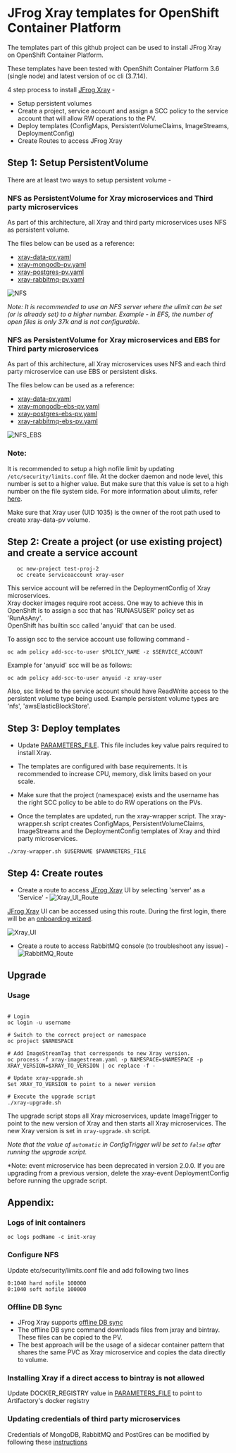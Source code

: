# JFrog Xray templates for OpenShift Container Platform #

The templates part of this github project can be used to install JFrog Xray on OpenShift Container Platform.

These templates have been tested with OpenShift Container Platform 3.6 (single node) and latest version of oc cli (3.7.14).

4 step process to install [JFrog Xray](https://www.jfrog.com/confluence/display/XRAY/Welcome+to+JFrog+Xray) -
* Setup persistent volumes
* Create a project, service account and assign a SCC policy to the service account that will allow RW operations to the PV.
* Deploy templates (ConfigMaps, PersistentVolumeClaims, ImageStreams, DeploymentConfig)
* Create Routes to access JFrog Xray


## Step 1: Setup PersistentVolume ##

There are at least two ways to setup persistent volume -

### NFS as PersistentVolume for Xray microservices and Third party microservices ###

As part of this architecture, all Xray and third party microservices uses NFS as persistent volume.

The files below can be used as a reference:
* [xray-data-pv.yaml](xray-data-pv.yaml)
* [xray-mongodb-pv.yaml](xray-mongodb/xray-mongodb-pv.yaml)
* [xray-postgres-pv.yaml](xray-postgres/xray-postgres-pv.yaml)
* [xray-rabbitmq-pv.yaml](xray-rabbitmq/xray-rabbitmq-pv.yaml)

![NFS](images/pv_nfs.png)

*Note: It is recommended to use an NFS server where the ulimit can be set (or is already set) to a higher number. Example - in EFS, the number of open files is only 37k and is not configurable.*

### NFS as PersistentVolume for Xray microservices and EBS for Third party microservices ###

As part of this architecture, all Xray microservices uses NFS and each third party microservice can use EBS or persistent disks.

The files below can be used as a reference:
* [xray-data-pv.yaml](xray-data-pv.yaml)
* [xray-mongodb-ebs-pv.yaml](xray-mongodb/xray-mongodb-ebs-pv.yaml)
* [xray-postgres-ebs-pv.yaml](xray-postgres/xray-postgres-ebs-pv.yaml)
* [xray-rabbitmq-ebs-pv.yaml](xray-rabbitmq/xray-rabbitmq-ebs-pv.yaml)

![NFS_EBS](images/pv_efs_ebs.png)

### Note: ###
It is recommended to setup a high nofile limit by updating `/etc/security/limits.conf` file. At the docker daemon and node level, this number is set to a higher value. But make sure that this value is set to a high number on the file system side.
For more information about ulimits, refer [here](https://www.jfrog.com/confluence/display/XRAY/Installing+Xray#InstallingXray-FileHandleAllocationLimit).

Make sure that Xray user (UID 1035) is the owner of the root path used to create xray-data-pv volume.

## Step 2: Create a project (or use existing project) and create a service account
```
   oc new-project test-proj-2
   oc create serviceaccount xray-user
```
This service account will be referred in the DeploymentConfig of Xray microservices.  
Xray docker images require root access.
One way to achieve this in OpenShift is to assign a scc that has 'RUNASUSER' policy set as 'RunAsAny'.  
OpenShift has builtin scc called 'anyuid' that can be used.

To assign scc to the service account use following command -
```
oc adm policy add-scc-to-user $POLICY_NAME -z $SERVICE_ACCOUNT
```

Example for 'anyuid' scc will be as follows:
```
oc adm policy add-scc-to-user anyuid -z xray-user
```

Also, ssc linked to the service account should have ReadWrite access to the persistent volume type being used.
Example persistent volume types are 'nfs', 'awsElasticBlockStore'.


## Step 3: Deploy templates ##

* Update [PARAMETERS_FILE](xray-params.env). This file includes key value pairs required to install Xray.

* The templates are configured with base requirements. It is recommended to increase CPU, memory, disk limits based on your scale.

* Make sure that the project (namespace) exists and the username has the right SCC policy to be able to do RW operations on the PVs.

* Once the templates are updated, run the xray-wrapper script. The xray-wrapper.sh script creates ConfigMaps, PersistentVolumeClaims, ImageStreams and the DeploymentConfig templates of Xray and third party microservices.

```
./xray-wrapper.sh $USERNAME $PARAMETERS_FILE
```



## Step 4: Create routes ##

* Create a route to access [JFrog Xray](https://www.jfrog.com/confluence/display/XRAY/Welcome+to+JFrog+Xray) UI by selecting 'server' as a 'Service' -
![Xray_UI_Route](images/xray_server_route.png)

[JFrog Xray](https://www.jfrog.com/confluence/display/XRAY/Welcome+to+JFrog+Xray) UI can be accessed using this route. During the first login, there will be an [onboarding wizard](https://www.jfrog.com/confluence/display/XRAY/Getting+Started).

![Xray_UI](images/xray_ui.png)


* Create a route to access RabbitMQ console (to troubleshoot any issue) -
![RabbitMQ_Route](images/rabbitmq_route.png)



## Upgrade ##

### Usage ###
```

# Login
oc login -u username

# Switch to the correct project or namespace
oc project $NAMESPACE

# Add ImageStreamTag that corresponds to new Xray version.
oc process -f xray-imagestream.yaml -p NAMESPACE=$NAMESPACE -p XRAY_VERSION=$XRAY_TO_VERSION | oc replace -f -

# Update xray-upgrade.sh
Set XRAY_TO_VERSION to point to a newer version

# Execute the upgrade script
./xray-upgrade.sh

```

The upgrade script stops all Xray microservices, update ImageTrigger to point to the new version of Xray and then starts all Xray microservices.
The new Xray version is set in `xray-upgrade.sh` script.

*Note that the value of `automatic` in ConfigTrigger will be set to `false` after running the upgrade script.*

*Note: event microservice has been deprecated in version 2.0.0. If you are upgrading from a previous version, delete the xray-event DeploymentConfig before running the upgrade script.



## Appendix: ##


### Logs of init containers ###
``` oc logs podName -c init-xray ```


### Configure NFS ###

Update etc/security/limits.conf file and add following two lines
```
0:1040 hard nofile 100000
0:1040 soft nofile 100000
```

### Offline DB Sync ###
* JFrog Xray supports [offline DB sync](https://www.jfrog.com/confluence/display/XRAY/Configuring+Xray#ConfiguringXray-OfflineSynchronization)
* The offline DB sync command downloads files from jxray and bintray. These files can be copied to the PV.
* The best approach will be the usage of a sidecar container pattern that shares the same PVC as Xray microservice and copies the data directly to volume.

### Installing Xray if a direct access to bintray is not allowed ###
Update DOCKER_REGISTRY value in [PARAMETERS_FILE](xray-params.env) to point to Artifactory's docker registry

### Updating credentials of third party microservices ###
Credentials of MongoDB, RabbitMQ and PostGres can be modified by following these [instructions](https://www.jfrog.com/confluence/display/XRAY/Configuring+Xray#ConfiguringXray-ChangingThirdPartyServiceCredentials)
